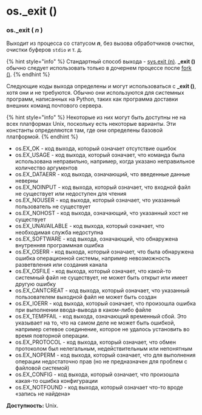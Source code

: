 # os.\_exit \(\)

### os.\_exit \( _n_ \)

Выходит из процесса со статусом _**n**_, без вызова обработчиков очистки, очистки буферов `stdio` и т. д.

{% hint style="info" %}
Стандартный способ выхода - [sys.exit \(n\)](../../../moduli-standartnoi-biblioteki/sluzhby-sredy-vypolneniya-python/sys/sys.exit.md). **\_exit \(\)** обычно следует использовать только в дочернем процессе после [fork \(\)](os.fork.md).
{% endhint %}

Следующие коды выхода определены и могут использоваться с **\_exit \(\)**, хотя они и не требуются. Обычно они используются для системных программ, написанных на Python, таких как программа доставки внешних команд почтового сервера.

{% hint style="info" %}
Некоторые из них могут быть доступны не на всех платформах Unix, поскольку есть некоторые варианты. Эти константы определяются там, где они определены базовой платформой.
{% endhint %}

* os.EX\_OK - код выхода, который означает отсутствие ошибок
* os.EX\_USAGE - код выхода, который означает, что команда была использована неправильно, например, когда указано неправильное количество аргументов
* os.EX\_DATAERR - код выхода, означающий, что введенные данные неверны
* os.EX\_NOINPUT - код выхода, который означает, что входной файл не существует или недоступен для чтения
* os.EX\_NOUSER - код выхода, который означает, что указанный пользователь не существует
* os.EX\_NOHOST - код выхода, означающий, что указанный хост не существует
* os.EX\_UNAVAILABLE - код выхода, который означает, что необходимая служба недоступна
* os.EX\_SOFTWARE - код выхода, означающий, что обнаружена внутренняя программная ошибка
* os.EX\_OSERR - код выхода, который означает, что была обнаружена ошибка операционной системы, например невозможность разветвления или создания канала
* os.EX\_OSFILE - код выхода, который означает, что какой-то системный файл не существует, не может быть открыт или имеет другую ошибку
* os.EX\_CANTCREAT - код выхода, который означает, что указанный пользователем выходной файл не может быть создан
* os.EX\_IOERR - код выхода, который означает, что произошла ошибка при выполнении ввода-вывода в каком-либо файле
* os.EX\_TEMPFAIL - код выхода, означающий временный сбой. Это указывает на то, что на самом деле не может быть ошибкой, например сетевое соединение, которое не удалось установить во время повторной операции.
* os.EX\_PROTOCOL - код выхода, который означает, что обмен протоколом был нелегальным, недействительным или непонятным
* os.EX\_NOPERM - код выхода, который означает, что для выполнения операции недостаточно прав \(но не предназначен для проблем с файловой системой\)
* os.EX\_CONFIG - код выхода, который означает, что произошла какая-то ошибка конфигурации
* os.EX\_NOTFOUND - код выхода, который означает что-то вроде «запись не найдена»

**Доступность:** Unix.

